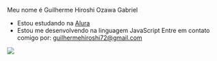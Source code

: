 Meu nome é Guilherme Hiroshi Ozawa Gabriel

- Estou estudando na [Alura](https://cursos.alura.com.br/user/00001103047590SP)
- Estou me desenvolvendo na linguagem JavaScript
 Entre em contato comigo por:
guilhermehiroshi72@gmail.com

![](https://media1.tenor.com/m/Pw1fmWcVxNkAAAAC/nah-id-win-gojo.gif)

